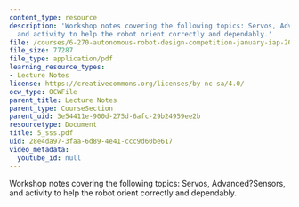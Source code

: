 ```yaml
---
content_type: resource
description: 'Workshop notes covering the following topics: Servos, Advanced?Sensors,
  and activity to help the robot orient correctly and dependably.'
file: /courses/6-270-autonomous-robot-design-competition-january-iap-2005/28e4da973faa6d894e41ccc9d60be617_5_sss.pdf
file_size: 77287
file_type: application/pdf
learning_resource_types:
- Lecture Notes
license: https://creativecommons.org/licenses/by-nc-sa/4.0/
ocw_type: OCWFile
parent_title: Lecture Notes
parent_type: CourseSection
parent_uid: 3e54411e-900d-275d-6afc-29b24959ee2b
resourcetype: Document
title: 5_sss.pdf
uid: 28e4da97-3faa-6d89-4e41-ccc9d60be617
video_metadata:
  youtube_id: null
---
```

Workshop notes covering the following topics: Servos, Advanced?Sensors, and activity to help the robot orient correctly and dependably.
